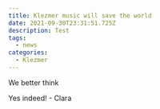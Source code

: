 ```yaml
---
title: Klezmer music will save the world
date: 2021-09-30T23:31:51.725Z
description: Test
tags:
  - news
categories:
  - Klezmer
---
```

We better think

Yes indeed! - Clara